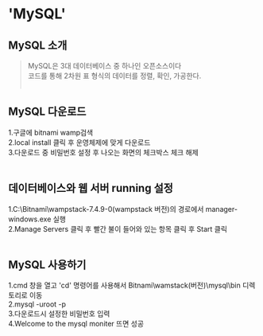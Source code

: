 # 'MySQL'
## MySQL 소개
> MySQL은 3대 데이터베이스 중 하나인 오픈소스이다<br/>
  코드를 통해 2차원 표 형식의 데이터를 정렬, 확인, 가공한다.<br/> <br/>
## MySQL 다운로드
1.구글에 bitnami wamp검색<br/>
2.local install 클릭 후 운영체제에 맞게 다운로드<br/>
3.다운로드 중 비밀번호 설정 후 나오는 화면의 체크박스 체크 해제<br/> <br/>
## 데이터베이스와 웹 서버 running 설정
1.C:\Bitnami\wampstack-7.4.9-0(wampstack 버전)의 경로에서 manager-windows.exe 실행<br/>
2.Manage Servers 클릭 후 빨간 불이 들어와 있는 항목 클릭 후 Start 클릭<br/> <br/>
## MySQL 사용하기
1.cmd 창을 열고 'cd' 명령어를 사용해서 Bitnami\wamstack(버전)\mysql\bin 디렉토리로 이동<br/>
2.mysql -uroot -p<br/>
3.다운로드시 설정한 비밀번호 입력<br/>
4.Welcome to the mysql moniter 뜨면 성공  
